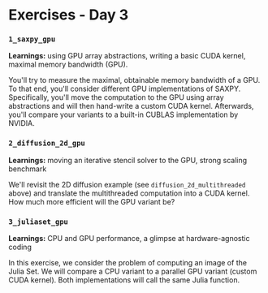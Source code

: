 # Exercises - Day 3

### `1_saxpy_gpu`

**Learnings:** using GPU array abstractions, writing a basic CUDA kernel, maximal memory bandwidth (GPU).

You'll try to measure the maximal, obtainable memory bandwidth of a GPU. To that end, you'll consider different GPU implementations of SAXPY. Specifically, you'll move the computation to the GPU using array abstractions and will then hand-write a custom CUDA kernel. Afterwards, you'll compare your variants to a built-in CUBLAS implementation by NVIDIA.

### `2_diffusion_2d_gpu`

**Learnings:** moving an iterative stencil solver to the GPU, strong scaling benchmark

We'll revisit the 2D diffusion example (see `diffusion_2d_multithreaded` above) and translate the multithreaded computation into a CUDA kernel. How much more efficient will the GPU variant be?

### `3_juliaset_gpu`

**Learnings:** CPU and GPU performance, a glimpse at hardware-agnostic coding

In this exercise, we consider the problem of computing an image of the Julia Set. We will compare a CPU variant to a parallel GPU variant (custom CUDA kernel). Both implementations will call the same Julia function.